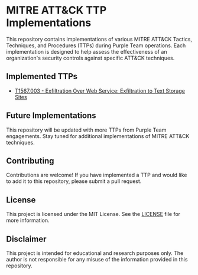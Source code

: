 # MITRE ATT&CK TTP Implementations

This repository contains implementations of various MITRE ATT&CK Tactics, Techniques, and Procedures (TTPs) during Purple Team operations. Each implementation is designed to help assess the effectiveness of an organization's security controls against specific ATT&CK techniques.

## Implemented TTPs

- [T1567.003 - Exfiltration Over Web Service: Exfiltration to Text Storage Sites](t1567-003)

## Future Implementations

This repository will be updated with more TTPs from Purple Team engagements. Stay tuned for additional implementations of MITRE ATT&CK techniques.

## Contributing

Contributions are welcome! If you have implemented a TTP and would like to add it to this repository, please submit a pull request.

## License

This project is licensed under the MIT License. See the [LICENSE](LICENSE) file for more information.

## Disclaimer

This project is intended for educational and research purposes only. The author is not responsible for any misuse of the information provided in this repository.